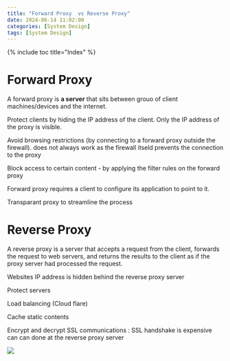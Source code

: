 ```yaml
---
title: "Forward Proxy  vs Reverse Proxy"
date: 2024-06-14 11:02:00
categories: [System Design]
tags: [System Design]
---
```


{% include toc title="Index" %}

# Forward Proxy

A forward proxy is **a server** that sits between grouo of client
machines/devices and the internet.

Protect clients by hiding the IP address of the client. Only the IP address of
the proxy is visible.

Avoid browsing restrictions (by connecting to a forward proxy outside the
firewall). does not always work as the firewall itseld prevents the connection
to the proxy

Block access to certain content - by applying the filter rules on the forward
proxy

Forward proxy requires a client to configure its application to point to it.

Transparant proxy to streamline the process

# Reverse Proxy

A reverse proxy is a server that accepts a request from the client, forwards the
request to web servers,
and returns the results to the client as if the proxy server had processed the
request.

Websites IP address is hidden behind the reverse proxy server

Protect servers

Load balancing (Cloud flare)

Cache static contents

Encrypt and decrypt SSL communications : SSL handshake is expensive can can done
at the reverse proxy server

![](https://www.youtube.com/watch?v=4NB0NDtOwIQ)

